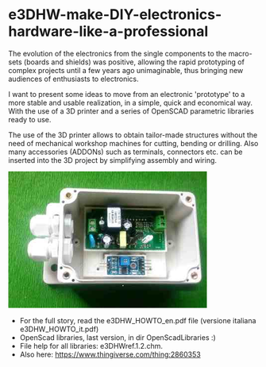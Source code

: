 # e3DHW-make-DIY-electronics-hardware-like-a-professional
 
The evolution of the electronics from the single components to the macro-sets (boards and shields)
was positive, allowing the rapid prototyping of complex projects until a few years ago
unimaginable, thus bringing new audiences of enthusiasts to electronics.

I want to present some ideas to move from an electronic 'prototype' to a more stable and usable
realization, in a simple, quick and economical way.
With the use of a 3D printer and a series of OpenSCAD parametric libraries ready to use.

The use of the 3D printer allows to obtain tailor-made structures without the need of mechanical
workshop machines for cutting, bending or drilling. Also many accessories (ADDONs) such as
terminals, connectors etc. can be inserted into the 3D project by simplifying assembly and wiring.

![Watering Sonoff](images/sonoff400.jpg  "Sonoff watering timer") 

- For the full story, read the e3DHW_HOWTO_en.pdf file (versione italiana e3DHW_HOWTO_it.pdf)
- OpenScad libraries, last version, in dir OpenScadLibraries :)
- File help for all libraries: e3DHWref.1.2.chm.
- Also here: https://www.thingiverse.com/thing:2860353
